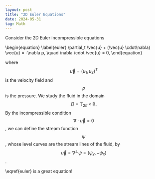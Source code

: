 ```yaml
---
layout: post
title: "2D Euler Equations"
date: 2024-05-31
tag: Math
---
```


Consider the 2D Euler incompressible equations

\begin{equation} \label{euler}
\partial_t \vec{u} + (\vec{u} \cdot\nabla) \vec{u} = -\nabla p, \quad \nabla \cdot \vec{u} = 0,
\end{equation}

where $$\vec{u} = (u_1, u_2)^T$$ is the velocity field and $$p$$ is the pressure. We study the fluid in the domain
$$\Omega=\mathbb{T}_{2\pi}\times \mathbb{R}.$$
By the incompressible condition $$\nabla \cdot \vec{u} = 0$$, we can define the stream function $$\psi$$, whose level curves are the stream lines of the fluid,
by $$ \vec{u} = \nabla ^\bot \psi = (\psi_y, -\psi_x)$$.

\eqref{euler} is a great equation!
